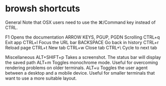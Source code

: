 # browsh shortcuts
General
Note that OSX users need to use the ⌘/Command key instead of CTRL.

F1 Opens the documentation
ARROW KEYS, PGUP, PGDN Scrolling
CTRL+q Exit app
CTRL+l Focus the URL bar
BACKSPACE Go back in history
CTRL+r Reload page
CTRL+t New tab
CTRL+w Close tab
CTRL+\ Cycle to next tab

Miscellaneous
ALT+SHIFT+p Takes a screenshot. The status bar will display the saved path
ALT+m Toggles monochrome mode. Useful for overcoming rendering problems on older terminals.
ALT+u Toggles the user agent between a desktop and a mobile device. Useful for smaller terminals that want to use a more suitable layout.
